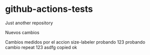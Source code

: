 # github-actions-tests
Just another repository


Nuevos cambios

Cambios medidos
por el accion size-labeler
probando
123
probando
cambio
repeat
123
asdfg
copied
ok